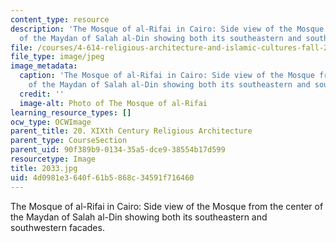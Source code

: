 ```yaml
---
content_type: resource
description: 'The Mosque of al-Rifai in Cairo: Side view of the Mosque from the center
  of the Maydan of Salah al-Din showing both its southeastern and southwestern facades.'
file: /courses/4-614-religious-architecture-and-islamic-cultures-fall-2002/4d0981e3640f61b5868c34591f716460_2033.jpg
file_type: image/jpeg
image_metadata:
  caption: 'The Mosque of al-Rifai in Cairo: Side view of the Mosque from the center
    of the Maydan of Salah al-Din showing both its southeastern and southwestern facades.'
  credit: ''
  image-alt: Photo of The Mosque of al-Rifai
learning_resource_types: []
ocw_type: OCWImage
parent_title: 20. XIXth Century Religious Architecture
parent_type: CourseSection
parent_uid: 90f389b9-0134-35a5-dce9-38554b17d599
resourcetype: Image
title: 2033.jpg
uid: 4d0981e3-640f-61b5-868c-34591f716460
---
```

The Mosque of al-Rifai in Cairo: Side view of the Mosque from the center of the Maydan of Salah al-Din showing both its southeastern and southwestern facades.

